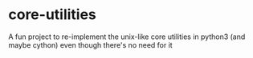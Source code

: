 # core-utilities
A fun project to re-implement the unix-like core utilities in python3 (and maybe cython) even though there's no need for it
